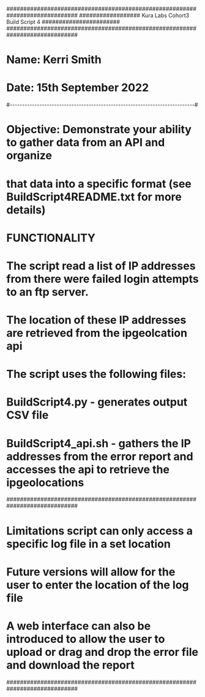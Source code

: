 #############################################################################
##################  Kura Labs Cohort3 Build Script 4  #######################
#############################################################################
# Name: Kerri Smith
# Date: 15th September 2022
#---------------------------------------------------------------------------#
#
# Objective: Demonstrate your ability to gather data from an API and organize 
# that data into a specific format (see BuildScript4README.txt for more details)
# 
# FUNCTIONALITY
#   The script read a list of IP addresses from there were failed login attempts to an ftp server.
#   The location of these IP addresses are retrieved from the ipgeolcation api
#
#  The script uses the following files:
#   BuildScript4.py - generates output CSV file
#   BuildScript4_api.sh - gathers the IP addresses from the error report and accesses the api to retrieve the ipgeolocations
#############################################################################
# Limitations script can only access a specific log file in a set location
# Future versions will allow for the user to enter the location of the log file
# A web interface can also be introduced to allow the user to upload or drag and drop the error file and download the report
#############################################################################
